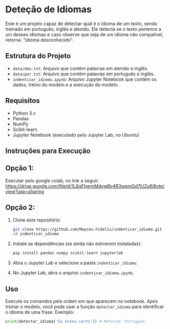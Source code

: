 # Deteção de Idiomas

Este é um projeto capaz de detectar qual é o idioma de um texto, sendo treinado em português, inglês e alemão. Ele detecta se o texto pertence a um desses idiomas e caso observe que seja de um idioma não compatível, retorna: "idioma desconhecido".

## Estrutura do Projeto

- `data/deu.txt`: Arquivo que contém palavras em alemão e inglês.
- `data/por.txt`: Arquivo que contém palavras em português e inglês.
- `indenticar_idioma.ipynb`: Arquivo Jupyter Notebook que contém os dados, treino do modelo e a execução do modelo.

## Requisitos

- Python 3.x
- Pandas
- NumPy
- Scikit-learn
- Jupyter Notebook (executado pelo Jupyter Lab, no Ubuntu)

## Instruções para Execução

## Opção 1: 
Executar pelo google colab, no link a seguir: https://drive.google.com/file/d/1L8qFhwmMdywBy4R3wgmGd7fJZu6i8vte/view?usp=sharing

## Opção 2:

1. Clone este repositório:

    ```bash
    git clone https://github.com/Maycon-Fidelis/indenticar_idioma.git
    cd indenticar_idioma
    ```

2. Instale as dependências (se ainda não estiverem instaladas):

    ```bash
    pip install pandas numpy scikit-learn jupyterlab
    ```
    
3. Abra o Jupyter Lab e selecione a pasta `indenticar_idioma`:

4. No Jupyter Lab, abra o arquivo `indenticar_idioma.ipynb`.

## Uso

Execute os comandos pela ordem em que aparecem no notebook. Após treinar o modelo, você pode usar a função `detectar_idioma` para identificar o idioma de uma frase. Exemplo:

```python
print(detectar_idioma('Eu estou certo')) # Retorna: Português
